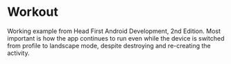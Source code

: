 # Workout

Working example from Head First Android Development, 2nd Edition. Most important is how the app continues to run
even while the device is switched from profile to landscape mode, despite destroying and re-creating the activity.
